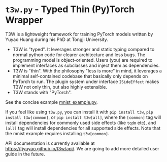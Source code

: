 # `t3w.py` - Typed Thin (Py)Torch Wrapper

T3W is a lightweight framework for training PyTorch models written by Yuyao Huang during his PhD at Tongji University.
- T3W is "typed". It leverages stronger and static typing compared to normal python code for clearer architecture and less bugs. The programming model is object-oriented. Users (you) are required to implement interfaces as subclasses and inject them as dependencies.
- T3W is "thin". With the philosophy "less is more" in mind, it leverages a minimal self-contained codebase that basically only depends on PyTorch to run. The plugin system under interface `ISideEffect` makes T3W not only thin, but also highly extensible.
- T3W stands with "PyTorch".

See the concise example [mnist_example.py](https://github.com/tjyuyao/t3w/blob/main/mnist_example.py).

If you feel like using `t3w.py`, you can install it with `pip install t3w`, `pip install t3w[common]`, or `pip install t3w[all]`, where the `[common]` tag will install dependencies for commonly used side effects (like `tqdm` etc), and `[all]` tag will install dependencies for all supported side effects. Note that the mnist example requires installing `t3w[common]`.

API documentation is currently available at https://tjyuyao.github.io/t3w/api/. We are going to add more detailed user guide in the future.
